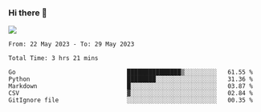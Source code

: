 ### Hi there 👋️

![](https://komarev.com/ghpvc/?username=Loner1024)

<!--START_SECTION:waka-->

```text
From: 22 May 2023 - To: 29 May 2023

Total Time: 3 hrs 21 mins

Go                               ███████████████▒░░░░░░░░░   61.55 %
Python                           ████████░░░░░░░░░░░░░░░░░   31.36 %
Markdown                         █░░░░░░░░░░░░░░░░░░░░░░░░   03.87 %
CSV                              ▓░░░░░░░░░░░░░░░░░░░░░░░░   02.84 %
GitIgnore file                   ░░░░░░░░░░░░░░░░░░░░░░░░░   00.35 %
```

<!--END_SECTION:waka-->




